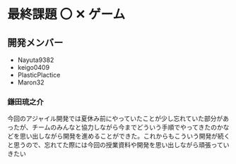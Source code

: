 # 最終課題 〇 ✕ ゲーム

## 開発メンバー

- Nayuta9382
- keigo0409
- PlasticPlactice
- Maron32


### 鎌田琉之介
今回のアジャイル開発では夏休み前にやっていたことが少し忘れていた部分があったが、チームのみんなと協力しながら今までどういう手順でやってきたのかなどを思い出しながら開発を進めることができた。これからもこういう開発が続くと思うので、忘れてた際には今回の授業資料や開発を思い出しながら頑張っていきたい